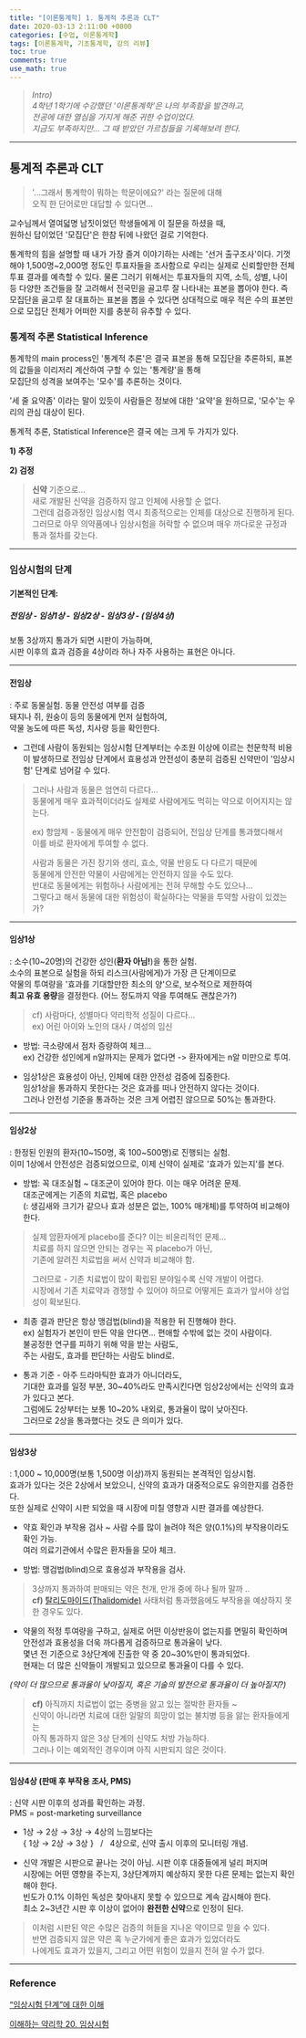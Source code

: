 ```yaml
---
title: "[이론통계학] 1. 통계적 추론과 CLT"
date: 2020-03-13 2:11:00 +0800
categories: [수업, 이론통계학]
tags: [이론통계학, 기초통계학, 강의 리뷰]
toc: true
comments: true
use_math: true  	
---
```




> *Intro)*  
> *4학년 1학기에 수강했던 '이론통계학'은 나의 부족함을 발견하고,*  
> *전공에 대한 열심을 가지게 해준 귀한 수업이었다.*   
> *지금도 부족하지만... 그 때 받았던 가르침들을 기록해보려 한다.*

***



## **통계적 추론과 CLT**



> '...그래서 통계학이 뭐하는 학문이에요?' 라는 질문에 대해  
> 오직 한 단어로만 대답할 수 있다면... 

교수님께서 열여덟명 남짓이었던 학생들에게 이 질문을 하셨을 때,  
원하신 답이었던 '모집단'은 한참 뒤에 나왔던 걸로 기억한다.

통계학의 힘을 설명할 때 내가 가장 즐겨 이야기하는 사례는 '선거 출구조사'이다.
기껏해야 1,500명~2,000명 정도인 투표자들을 조사함으로
우리는 실제로 신뢰할만한 전체 투표 결과를 예측할 수 있다. 
물론 그러기 위해서는 투표자들의 지역, 소득, 성별, 나이 등 다양한 조건들을 잘 고려해서 전국민을 골고루 잘 나타내는 표본을 뽑아야 한다. 즉 모집단을 골고루 잘 대표하는 표본을 뽑을 수 있다면 상대적으로 매우 적은 수의 표본만으로 모집단 전체가 어떠한 지를 충분히 유추할 수 있다. 

### **통계적 추론 Statistical Inference**

통계학의 main process인 '통계적 추론'은 결국 표본을 통해 모집단을 추론하되, 
표본의 값들을 이리저리 계산하여 구할 수 있는 '통계량'을 통해  
모집단의 성격을 보여주는 '모수'를 추론하는 것이다.

'세 줄 요약좀' 이라는 말이 있듯이 사람들은 정보에 대한 '요약'을 원하므로,
'모수'는 우리의 관심 대상이 된다. 

통계적 추론, Statistical Inference은 결국 에는 크게 두 가지가 있다.

**1) 추정** 

**2) 검정**

> **신약** 기준으로...  
> 새로 개발된 신약을 검증하지 않고 인체에 사용할 순 없다.  
> 그런데 검증과정인 임상시험 역시 최종적으로는 인체를 대상으로 진행하게 된다.   
> 그러므로 아무 의약품에나 임상시험을 허락할 수 없으며 매우 까다로운 규정과 통과 절차를 갖는다.

***

### **임상시험의 단계**

#### 기본적인 단계:

##### **전임상 - 임상1상 - 임상2상 - 임상3상 - (임상4상)**

보통 3상까지 통과가 되면 시판이 가능하며,  
시판 이후의 효과 검증을 4상이라 하나 자주 사용하는 표현은 아니다.

***

#### **전임상**

: 주로 동물실험. 동물 안전성 여부를 검증  
돼지나 쥐, 원숭이 등의 동물에게 먼저 실험하여,  
약물 농도에 따른 독성, 치사량 등을 확인한다.

- 그런데 사람이 동원되는 임상시험 단계부터는 수조원 이상에 이르는 천문학적 비용이 발생하므로 
  전임상 단계에서 효용성과 안전성이 충분히 검증된 신약만이 '임상시험' 단계로 넘어갈 수 있다.

> 그러나 사람과 동물은 엄연히 다르다...   
> 동물에게 매우 효과적이더라도 실제로 사람에게도 먹히는 약으로 이어지지는 않는다.
>
> ex) 항암제 - 동물에게 매우 안전함이 검증되어, 전임상 단계를 통과했다해서  
> 이를 바로 환자에게 투여할 수 없다.
>
> 사람과 동물은 가진 장기와 생리, 효소, 약물 반응도 다 다르기 때문에  
> 동물에게 안전한 약물이 사람에게는 안전하지 않을 수도 있다.  
> 반대로 동물에게는 위험하나 사람에게는 전혀 무해할 수도 있으나...  
> 그렇다고 해서 동물에 대한 위험성이 확실하다는 약물을 투약할 사람이 있겠는가?

***

#### **임상1상**

: 소수(10~20명)의 건강한 성인(**환자 아님!**)을 통한 실험.  
소수의 표본으로 실험을 하되 리스크(사람에게)가 가장 큰 단계이므로  
약물의 투여량을 '효과를 기대할만한 최소의 양'으로, 보수적으로 제한하여  
**최고 유효 용량**을 결정한다. (어느 정도까지 약을 투여해도 괜찮은가?)

> cf) 사람마다, 성별마다 약리학적 성질이 다르다...   
> ex) 어린 아이와 노인의 대사 / 여성의 임신	

- 방법: 극소량에서 점차 증량하여 체크...   
  ex) 건강한 성인에게 n알까지는 문제가 없다면 -> 환자에게는 n알 미만으로 투여.

- 임상1상은 효용성이 아닌, 인체에 대한 안전성 검증에 집중한다.  
  임상1상을 통과하지 못한다는 것은 효과를 떠나 안전하지 않다는 것이다.  
  그러나 안전성 기준을 통과하는 것은 크게 어렵진 않으므로 50%는 통과한다.

***

#### **임상2상**

: 한정된 인원의 환자(10~150명, 혹 100~500명)로 진행되는 실험.   
이미 1상에서 안전성은 검증되었으므로, 이제 신약이 실제로 '효과가 있는지'를 본다.

- 방법: 꼭 대조실험 ~ 대조군이 있어야 한다. 이는 매우 어려운 문제.  
  대조군에게는 기존의 치료법, 혹은 placebo  
  (: 생김새와 크기가 같으나 효과 성분은 없는, 100% 매개체)를 투약하여 비교해야한다.

>  실제 암환자에게 placebo를 준다? 이는 비윤리적인 문제...   
> 치료를 하지 않으면 안되는 경우는 꼭 placebo가 아닌,   
> 기존에 알려진 치료법을 써서 신약과 비교해야 함. 
>
> 그러므로 - 기존 치료법이 많이 확립된 분야일수록 신약 개발이 어렵다.   
> 시장에서 기존 치료약과 경쟁할 수 있어야 하므로 어떻게든 효과가 앞서야 상업성이 확보된다.

- 최종 결과 판단은 항상 맹검법(blind)을 적용한 뒤 진행해야 한다.   
  ex) 실험자가 본인이 만든 약을 안다면... 편애할 수밖에 없는 것이 사람이다.  
  불공정한 연구를 피하기 위해 약을 받는 사람도,   
  주는 사람도, 효과를 판단하는 사람도 blind로.

- 통과 기준 - 아주 드라마틱한 효과가 아니더라도,   
  기대한 효과를 일정 부분, 30~40%라도 만족시킨다면 임상2상에서는 신약의 효과가 있다고 본다.  
  그럼에도 2상부터는 보통 10~20% 내외로, 통과율이 많이 낮아진다.   
  그러므로 2상을 통과했다는 것도 큰 의미가 있다. 

***

#### **임상3상**

: 1,000 ~ 10,000명(보통 1,500명 이상)까지 동원되는 본격적인 임상시험.   
효과가 있다는 것은 2상에서 보았으니, 신약의 효과가 대중적으로도 유의한지를 검증한다.  
또한 실제로 신약이 시판 되었을 때 시장에 미칠 영향과 시판 결과를 예상한다. 

- 약효 확인과 부작용 검사 ~ 사람 수를 많이 늘려야 적은 양(0.1%)의 부작용이라도 확인 가능.   
  여러 의료기관에서 수많은 환자들을 모아 체크. 

- 방법: 맹검법(blind)으로 효용성과 부작용을 검사.  

> 3상까지 통과하여 판매되는 약은 천개, 만개 중에 하나 될까 말까 ..   
> **cf)** [탈리도마이드(Thalidomide)](https://thalidomide.ca/en/what-is-thalidomide/) 사태처럼 통과했음에도 부작용을 예상하지 못한 경우도 있다.



- 약물의 적정 투여량을 구하고, 실제로 어떤 이상반응이 없는지를 면밀히 확인하며  
  안전성과 효용성을 더욱 까다롭게 검증하므로 통과율이 낮다.   
  몇년 전 기준으로 3상단계에 진출한 약 중 20~30%만이 통과되었다.  
  현재는 더 많은 신약들이 개발되고 있으므로 통과율이 다를 수 있다. 

*(약이 더 많으므로 통과율이 낮아질지, 혹은 기술의 발전으로 통과율이 더 높아질지?)*

> **cf)** 아직까지 치료법이 없는 중병을 앓고 있는 절박한 환자들 ~   
> 신약이 아니라면 치료에 대한 일말의 희망이 없는 불치병 등을 앓는 환자들에게는   
> 아직 통과하지 않은 3상 단계의 신약도 처방 가능하다.   
> 그러나 이는 예외적인 경우이며 아직 시판되지 않은 것이다.

***

#### **임상4상** (판매 후 부작용 조사, PMS)

: 신약 시판 이후의 성과를 확인하는 과정.  
PMS = post-marketing surveillance

- 1상 $\to$  2상 $\to$  3상 $\to$  4상의 느낌보다는   
  { 1상 $\to$  2상 $\to$  3상  } &nbsp;&nbsp;/&nbsp;&nbsp; 4상으로, 신약 출시 이후의 모니터링 개념.

- 신약 개발은 시판으로 끝나는 것이 아님. 시판 이후 대중들에게 널리 퍼지며   
  시장에는 어떤 영향을 주는지, 3상단계까지 예상하지 못한 다른 문제는 없는지 확인해야 한다.  
  빈도가 0.1% 이하인 독성은 찾아내지 못할 수 있으므로 계속 감시해야 한다.  
  최소 2~3년간 시판 후 이상이 없어야 **완전한 신약**으로 인정이 된다.

> 이처럼 시판된 약은 수많은 검증의 허들을 지나온 약이므로 믿을 수 있다.   
> 반면 검증되지 않은 약은 혹 누군가에게 좋은 효과가 있었더라도  
> 나에게도 효과가 있을지, 그리고 어떤 위험이 있을지 전혀 알 수가 없다.

***

### **Reference**

[“임상시험 단계”에 대한 이해](https://youtu.be/Kemggzyyq6s)   

[이해하는 약리학 20. 임상시험](https://youtu.be/guFrE8VUp4s)

